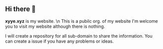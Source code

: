 ## Hi there 👋
**xyye.xyz** is my website. \n 
This is a pubilc org. of my website
I'm welcome you to visit my website although there is nothing.

I will create a repository for all sub-domain to share the information.
You can create a issue if you have any problems or ideas.
<!--

**Here are some ideas to get you started:**

🙋‍♀️ A short introduction - what is your organization all about?
🌈 Contribution guidelines - how can the community get involved?
👩‍💻 Useful resources - where can the community find your docs? Is there anything else the community should know?
🍿 Fun facts - what does your team eat for breakfast?
🧙 Remember, you can do mighty things with the power of [Markdown](https://docs.github.com/github/writing-on-github/getting-started-with-writing-and-formatting-on-github/basic-writing-and-formatting-syntax)
-->
